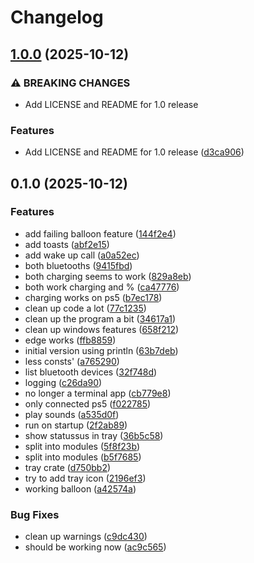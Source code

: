 # Changelog

## [1.0.0](https://github.com/JorSanders/ps-battery/compare/v0.1.0...v1.0.0) (2025-10-12)


### ⚠ BREAKING CHANGES

* Add LICENSE and README for 1.0 release

### Features

* Add LICENSE and README for 1.0 release ([d3ca906](https://github.com/JorSanders/ps-battery/commit/d3ca9061fe8a9463bdf5acc3a8ffc5a46734407d))

## 0.1.0 (2025-10-12)


### Features

* add failing balloon feature ([144f2e4](https://github.com/JorSanders/ps-battery/commit/144f2e423581446f17a80599919f92560f853e59))
* add toasts ([abf2e15](https://github.com/JorSanders/ps-battery/commit/abf2e15d314e9bf4eab2c7b25451d292c7027901))
* add wake up call ([a0a52ec](https://github.com/JorSanders/ps-battery/commit/a0a52ec2cdc16d386541de0230677e030051e066))
* both bluetooths ([9415fbd](https://github.com/JorSanders/ps-battery/commit/9415fbd0e555c259bd61271c93f5f344ad9dc638))
* both charging seems to work ([829a8eb](https://github.com/JorSanders/ps-battery/commit/829a8eb64c05418d1e414b1ee80703af21257af1))
* both work charging and % ([ca47776](https://github.com/JorSanders/ps-battery/commit/ca47776a7f8ba53b3e1ea6a6bd0b399b064bf7e0))
* charging works on ps5 ([b7ec178](https://github.com/JorSanders/ps-battery/commit/b7ec178a79c6ad34a11c095d9277280a391fae44))
* clean up code a lot ([77c1235](https://github.com/JorSanders/ps-battery/commit/77c1235058aca2c277e9c03a23957703746fe87d))
* clean up the program a bit ([34617a1](https://github.com/JorSanders/ps-battery/commit/34617a17e6c17e2c04f7ccfa7cd9f314b870ba89))
* clean up windows features ([658f212](https://github.com/JorSanders/ps-battery/commit/658f212ea2f4516632930aff868200bc1963df8e))
* edge works ([ffb8859](https://github.com/JorSanders/ps-battery/commit/ffb8859656d36df39463a484ac870bf41c4e5219))
* initial version using println ([63b7deb](https://github.com/JorSanders/ps-battery/commit/63b7deb59cdaf543443cb24c3d5d16d75d8bf04a))
* less consts' ([a765290](https://github.com/JorSanders/ps-battery/commit/a76529094d11dd37dc9e981578cc7af0b3845a92))
* list bluetooth devices ([32f748d](https://github.com/JorSanders/ps-battery/commit/32f748d17003979000b2e80b1aabdead6fbbe40a))
* logging ([c26da90](https://github.com/JorSanders/ps-battery/commit/c26da90f578a818b2c0d5654345715a2772427b7))
* no longer a terminal app ([cb779e8](https://github.com/JorSanders/ps-battery/commit/cb779e8a6c52e7d226c52988b3baf59b685dd10e))
* only connected ps5 ([f022785](https://github.com/JorSanders/ps-battery/commit/f022785f2891b10d06077b8f3a4dc9e1d435f9be))
* play sounds ([a535d0f](https://github.com/JorSanders/ps-battery/commit/a535d0f7e966d58dce4c7ee1d4682e20c7e0f7c4))
* run on startup ([2f2ab89](https://github.com/JorSanders/ps-battery/commit/2f2ab89727e16c925a8fafc54d47dc91e363656c))
* show statussus in tray ([36b5c58](https://github.com/JorSanders/ps-battery/commit/36b5c581e838da6c006bcbf9495237b0f08f6bdb))
* split into modules ([5f8f23b](https://github.com/JorSanders/ps-battery/commit/5f8f23b402419137b65bb3692fb72bdb229a61ab))
* split into modules ([b5f7685](https://github.com/JorSanders/ps-battery/commit/b5f7685316e1388da6eb9296d7fc527eb694e316))
* tray crate ([d750bb2](https://github.com/JorSanders/ps-battery/commit/d750bb2fa6daaf604937279d35ef5e52f9fb3c23))
* try to add tray icon ([2196ef3](https://github.com/JorSanders/ps-battery/commit/2196ef35bf1de5752c9305f5202ace56d97a87ec))
* working balloon ([a42574a](https://github.com/JorSanders/ps-battery/commit/a42574a1adb29a483af49690e512058a4949b648))


### Bug Fixes

* clean up warnings ([c9dc430](https://github.com/JorSanders/ps-battery/commit/c9dc43047e291fc44f76e7043f78574d80a26681))
* should be working now ([ac9c565](https://github.com/JorSanders/ps-battery/commit/ac9c565fe8cecd363f4143622fb18375b24df50b))
